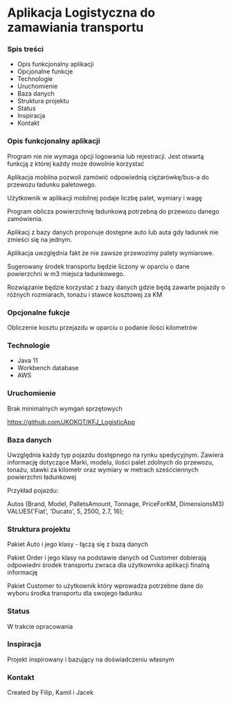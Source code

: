 # Aplikacja Logistyczna do zamawiania transportu

### Spis treści

* Opis funkcjonalny aplikacji
* Opcjonalne funkcje
* Technologie
* Uruchomienie
* Baza danych
* Struktura projektu
* Status
* Inspiracja
* Kontakt

### Opis funkcjonalny aplikacji

Program nie nie wymaga opcji logowania lub rejestracji.
Jest otwartą funkcją z której każdy może dowolnie korzystać

Aplikacja mobilna pozwoli zamówić odpowiednią ciężarówkę/bus-a do przewozu ładunku paletowego.

Użytkownik w aplikacji mobilnej podaje liczbę palet, wymiary i wagę

Program oblicza powierzchnię ładunkową potrzebną do przewozu danego zamówienia.
        
Aplikacj z bazy danych proponuje dostępne auto lub auta gdy ładunek nie zmieści się na jednym. 

Aplikacja uwzględnia fakt że nie zawsze przewozimy palety wymiarowe. 

Sugerowany środek transportu będzie liczony w oparciu o dane powierzchni w m3 miejsca ładunkowego.

Rozwiązanie będzie korzystać z bazy danych gdzie będą zawarte 
pojazdy o różnych rozmiarach, tonażu i stawce kosztowej za KM

### Opcjonalne fukcje

Obliczenie kosztu przejazdu w oparciu o podanie ilości kilometrów

### Technologie

* Java 11 
* Workbench database
* AWS

### Uruchomienie

Brak minimalnych wymgań sprzętowych

https://github.com/JKOKOT/KFJ_LogisticApp

### Baza danych

Uwzględnia każdy typ pojazdu dostępnego na rynku spedycyjnym. Zawiera informację dotyczące
Marki, modelu, ilości palet zdolnych do przewozu, tonażu, stawki za kilometr oraz wymiary w metrach 
sześćciennych powierzchni ładunkowej

Przykład pojazdu:

Autos (Brand, Model, PalletsAmount, Tonnage, PriceForKM, DimensionsM3) VALUES('Fiat', 'Ducato', 5, 2500, 2.7, 16);

### Struktura projektu

Pakiet Auto i jego klasy - łączą się z bazą danych

Pakiet Order i jego klasy na podstawie danych od Customer dobierają odpowiedni środek transportu
zwraca dla użytkownika aplikacji finalną informację

Pakiet Customer to użytkownik który wprowadza potrzebne dane do wyboru środka transportu dla
swojego ładunku

### Status

W trakcie opracowania

### Inspiracja

Projekt inspirowany i bazujący na doświadczeniu własnym

### Kontakt

Created by Filip, Kamil i Jacek